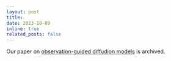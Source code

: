 ```yaml
---
layout: post
title: 
date: 2023-10-09
inline: true
related_posts: false
---
```


Our paper on [observation-guided diffudion models](https://arxiv.org/abs/2310.04041) is archived.